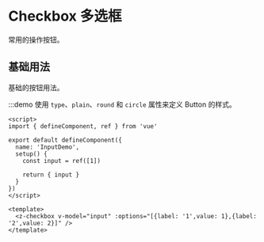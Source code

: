 # Checkbox 多选框

常用的操作按钮。

## 基础用法

基础的按钮用法。

:::demo 使用 `type`、`plain`、`round` 和 `circle` 属性来定义 Button 的样式。

```vue
<script>
import { defineComponent, ref } from 'vue'

export default defineComponent({
  name: 'InputDemo',
  setup() {
    const input = ref([1])

    return { input }
  }
})
</script>

<template>
  <z-checkbox v-model="input" :options="[{label: '1',value: 1},{label: '2',value: 2}]" />
</template>
```
